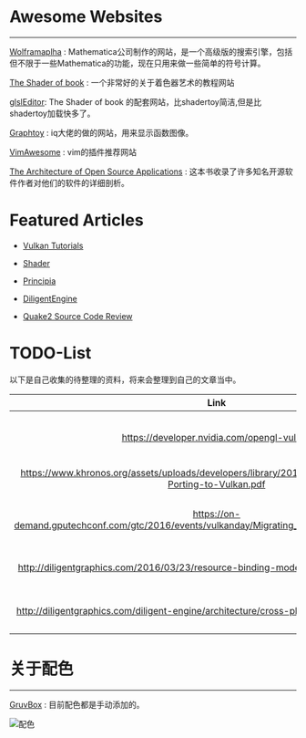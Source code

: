 # Awesome Websites
---

[Wolframaplha](https://www.wolframalpha.com/) : Mathematica公司制作的网站，是一个高级版的搜索引擎，包括但不限于一些Mathematica的功能，现在只用来做一些简单的符号计算。

[The Shader of book](https://thebookofshaders.com/) : 一个非常好的关于着色器艺术的教程网站

[glslEditor](http://editor.thebookofshaders.com/): The Shader of book 的配套网站，比shadertoy简洁,但是比shadertoy加载快多了。

[Graphtoy](http://www.iquilezles.org/apps/graphtoy/) : iq大佬的做的网站，用来显示函数图像。

[VimAwesome](https://vimawesome.com/?q=tag:coc.nvim) : vim的插件推荐网站

[The Architecture of Open Source Applications](http://aosabook.org/en/index.html) : 这本书收录了许多知名开源软件作者对他们的软件的详细剖析。

# Featured Articles

- [Vulkan Tutorials](/graphics/vulkan/Overview.md "Vulkan Totorials")

- [Shader](/graphics/shader/content/content.md "Shader")

- [Principia](/principia/content.md "Principia")

- [DiligentEngine](/graphics/diligentengine.md "Diligent Engine")

- [Quake2 Source Code Review](/d&d/quake2review.md "Quake2 Code Review")


# TODO-List

以下是自己收集的待整理的资料，将来会整理到自己的文章当中。

|Link|Title|
|:----:|:----:|
|https://developer.nvidia.com/opengl-vulkan|像Vulkan一样用OpenGL|
|https://www.khronos.org/assets/uploads/developers/library/2016-vulkan-devday-uk/10-Porting-to-Vulkan.pdf|移植到Vulkan|
|https://on-demand.gputechconf.com/gtc/2016/events/vulkanday/Migrating_from_OpenGL_to_Vulkan.pdf|从OpenGL迁移到Vulkan|
|http://diligentgraphics.com/2016/03/23/resource-binding-model-in-diligent-engine-2-0/|D3D12资源绑定模型|
|http://diligentgraphics.com/diligent-engine/architecture/cross-platform/reference-counting/|侵入式引用计数|



# 关于配色
---

[GruvBox](https://github.com/morhetz/gruvbox) : 目前配色都是手动添加的。

![配色](https://camo.githubusercontent.com/cdb2f2e986c564b515c0c698e6c45b4ab5d725a9/687474703a2f2f692e696d6775722e636f6d2f776136363678672e706e67)
